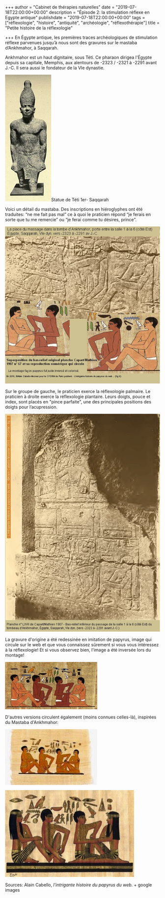 +++
author = "Cabinet de thérapies naturelles"
date = "2019-07-18T22:00:00+00:00"
description = "Épisode 2: la stimulation réflexe en Egypte antique"
publishdate = "2019-07-18T22:00:00+00:00"
tags = ["réflexologie", "histoire", "antiquité", "archéologie", "réflexothérapie"]
title = "Petite histoire de la réflexologie"

+++
En Égypte antique, les premières traces archéologiques de stimulation réflexe parvenues jusqu’à nous sont des gravures sur le mastaba d’Ankhmahor, à Saqqarah.

Ankhmahor est un haut dignitaire, sous Téti. Ce pharaon dirigea l'Égypte depuis sa capitale, Memphis, aux alentours de -2323 / -2321 à -2291 avant J.-C. Il sera aussi le fondateur de la VIe dynastie.

![Statue de Téti 1er- Saqqarah](/150px-Statue_of_Teti_Quibell_Saqqara_1.jpg "Statue de Téti 1er- Saqqarah")Statue de Téti 1er- Saqqarah

Voici un détail du mastaba. Des inscriptions en hiéroglyphes ont été traduites: “ne me fait pas mal” ce à quoi le praticien répond “je ferais en sorte que tu me remercie” ou “je ferai comme tu désires, prince”.

![](/L-intrigante-histoire-du-papyrus-du-web-Ankhmahor-Superposition-bas-relief-papyrus.jpg)

Sur le groupe de gauche, le praticien exerce la réflexologie palmaire. Le praticien à droite exerce la réflexologie plantaire. Leurs doigts, pouce et index, sont placés en "pince parfaite", une des principales positions des doigts pour l’acupression.

![](/L-intrigante-histoire-du-papyrus-du-web-Ankhmahor-planche-67-EST-tome-2-Capart.jpg) 

La gravure d'origine a été redessinée en imitation de papyrus, image qui circule sur le web et que vous connaissez sûrement si vous vous intéressez à la réflexologie! Et si vous observez bien, l'image a été inversée lors du montage!

![](/ankhmahor.jpg)

D'autres versions circulent également (moins connues celles-là), inspirées du Mastaba d'Ankhmahor:

![](/28052688_2009764249292009_254104046_n-300x182.jpg) 

![](/massage-history.jpg)

Sources: Alain Cabello, _l'intrigante histoire du papyrus du web_. + google images